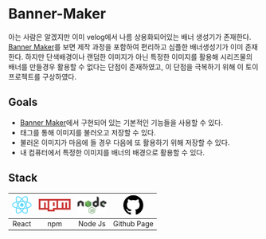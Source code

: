 # Banner-Maker

아는 사람은 알겠지만 이미 velog에서 나름 상용화되어있는 배너 생성기가 존재한다.
[Banner Maker](https://velog.io/@godori/banner-maker)를 보면 제작 과정을 포함하여 편리하고 심플한 배너생성기가 이미 존재한다. 하지만 단색배경이나 랜덤한 이미지가 아닌 특정한 이미지를 활용해 시리즈물의 배너를 만들경우 활용할 수 없다는 단점이 존재하였고, 이 단점을 극복하기 위해 이 토이프로젝트를 구상하였다.

## Goals
- [Banner Maker](https://velog.io/@godori/banner-maker)에서 구현되어 있는 기본적인 기능들을 사용할 수 있다.
- 태그를 통해 이미지를 불러오고 저장할 수 있다.
- 불러온 이미지가 마음에 들 경우 다음에 또 활용하기 위해 저장할 수 있다.
- 내 컴퓨터에서 특정한 이미지를 배너의 배경으로 활용할 수 있다.

## Stack
|<a href="https://ko.reactjs.org/"><img src = "./doc/img/react.png" height = 40px></a>|<a href="https://www.npmjs.com/"><img src = "./doc/img/npm.png" height = 25px></a>|<a href="https://nodejs.org/ko/https://nodejs.org/ko/"><img src="./doc/img/nodejs.png" height= 35px></a>|<a href="https://pages.github.com/"><img src="./doc/img/github.png" height=40px></a>|
|:--:|:--:|:--:|:--:|
|React|npm|Node Js|Github Page|